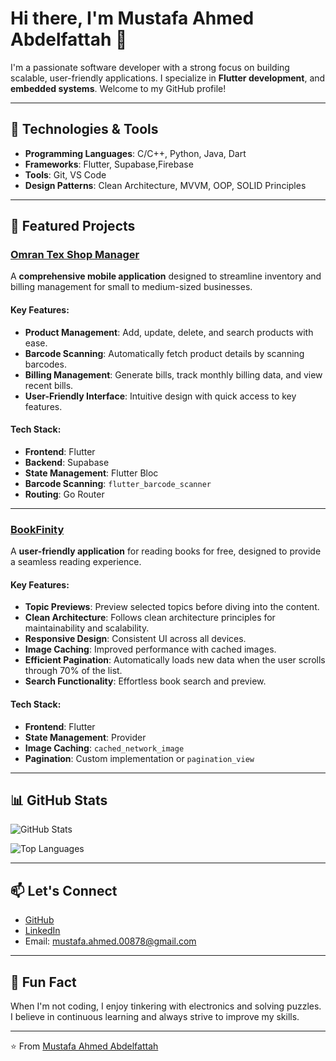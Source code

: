 # Hi there, I'm Mustafa Ahmed Abdelfattah 👋

I'm a passionate software developer with a strong focus on building scalable, user-friendly applications. I specialize in **Flutter development**, and **embedded systems**. Welcome to my GitHub profile!

---

## 🔧 Technologies & Tools

- **Programming Languages**: C/C++, Python, Java, Dart
- **Frameworks**: Flutter, Supabase,Firebase
- **Tools**: Git, VS Code
- **Design Patterns**: Clean Architecture, MVVM, OOP, SOLID Principles

---

## 🚀 Featured Projects

### [Omran Tex Shop Manager](https://github.com/mustafa-ahmed-009/omran_tex_shop_manager)
A **comprehensive mobile application** designed to streamline inventory and billing management for small to medium-sized businesses.

#### Key Features:
- **Product Management**: Add, update, delete, and search products with ease.
- **Barcode Scanning**: Automatically fetch product details by scanning barcodes.
- **Billing Management**: Generate bills, track monthly billing data, and view recent bills.
- **User-Friendly Interface**: Intuitive design with quick access to key features.

#### Tech Stack:
- **Frontend**: Flutter
- **Backend**: Supabase
- **State Management**: Flutter Bloc
- **Barcode Scanning**: `flutter_barcode_scanner`
- **Routing**: Go Router

---

### [BookFinity](https://github.com/mustafa-ahmed-009/BookFinity)
A **user-friendly application** for reading books for free, designed to provide a seamless reading experience.

#### Key Features:
- **Topic Previews**: Preview selected topics before diving into the content.
- **Clean Architecture**: Follows clean architecture principles for maintainability and scalability.
- **Responsive Design**: Consistent UI across all devices.
- **Image Caching**: Improved performance with cached images.
- **Efficient Pagination**: Automatically loads new data when the user scrolls through 70% of the list.
- **Search Functionality**: Effortless book search and preview.

#### Tech Stack:
- **Frontend**: Flutter
- **State Management**: Provider
- **Image Caching**: `cached_network_image`
- **Pagination**: Custom implementation or `pagination_view`

---

## 📊 GitHub Stats

![GitHub Stats](https://github-readme-stats.vercel.app/api?username=mustafa-ahmed-009&show_icons=true&theme=radical)

![Top Languages](https://github-readme-stats.vercel.app/api/top-langs/?username=mustafa-ahmed-009&layout=compact&theme=radical)

---

## 📫 Let's Connect

- [GitHub](https://github.com/mustafa-ahmed-009)
- [LinkedIn](https://www.linkedin.com/in/mustafa-ahmed-0084262a3/)
- Email: mustafa.ahmed.00878@gmail.com

---

## 🎉 Fun Fact

When I'm not coding, I enjoy tinkering with electronics and solving puzzles. I believe in continuous learning and always strive to improve my skills.

---

⭐️ From [Mustafa Ahmed Abdelfattah](https://github.com/mustafa-ahmed-009)
